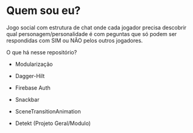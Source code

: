 # Quem sou eu?
Jogo social com estrutura de chat onde cada jogador precisa descobrir qual personagem/personalidade é com peguntas que só podem ser respondidas com SIM ou NÃO pelos outros jogadores.

O que há nesse repositório?

- Modularização

- Dagger-Hilt

- Firebase Auth

- Snackbar
- SceneTransitionAnimation

- Detekt (Projeto Geral/Modulo)
